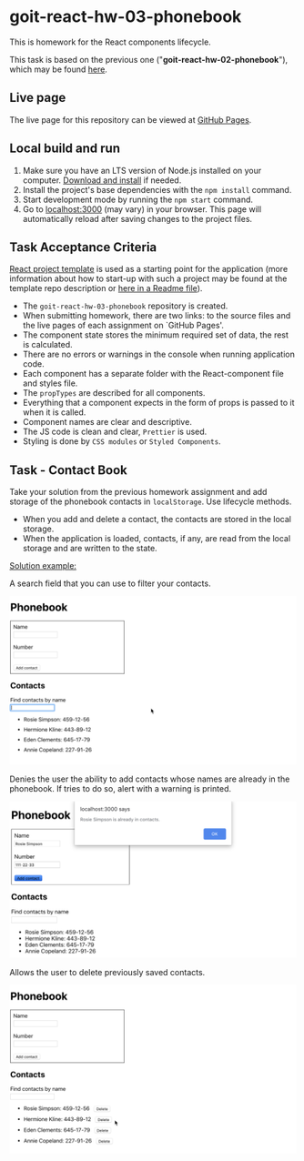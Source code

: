 #  goit-react-hw-03-phonebook

This is homework for the React components lifecycle.

This task is based on the previous one ("**goit-react-hw-02-phonebook**"), which may be found [here](https://github.com/oleksandr-romashko/goit-react-hw-02-phonebook).

## Live page

The live page for this repository can be viewed at [GitHub Pages](https://oleksandr-romashko.github.io/goit-react-hw-03-phonebook/).

## Local build and run

  1. Make sure you have an LTS version of Node.js installed on your computer. [Download and install](https://nodejs.org/en/) if needed.
  1. Install the project's base dependencies with the `npm install` command.
  1. Start development mode by running the `npm start` command.
  2. Go to [localhost:3000](http://localhost:3000/) (may vary) in your browser. This page will automatically reload after saving changes to the project files.

## Task Acceptance Criteria

[React project template](https://github.com/goitacademy/react-homework-template/blob/main/README.en.md) is used as a starting point for the application (more information about how to start-up with such a project may be found at the template repo description or [here in a Readme file](./README.en.md)).

  * The `goit-react-hw-03-phonebook` repository is created.
  * When submitting homework, there are two links: to the source files and the live pages of each assignment on `GitHub Pages'.
  * The component state stores the minimum required set of data, the rest is calculated.
  * There are no errors or warnings in the console when running application code.
  * Each component has a separate folder with the React-component file and styles file.
  * The `propTypes` are described for all components.
  * Everything that a component expects in the form of props is passed to it when it is called.
  * Component names are clear and descriptive.
  * The JS code is clean and clear, `Prettier` is used.
  * Styling is done by `CSS modules` or `Styled Components`.

## Task - Contact Book

Take your solution from the previous homework assignment and add storage of the phonebook contacts in `localStorage`. Use lifecycle methods.

  * When you add and delete a contact, the contacts are stored in the local storage.
  * When the application is loaded, contacts, if any, are read from the local storage and are written to the state.


<u>Solution example:</u>

A search field that you can use to filter your contacts.

<p align="center">
  <img max-width="960" src="./assets/tasks/step-3.gif" alt="step-1 interface example component preview">
</p>

Denies the user the ability to add contacts whose names are already in the phonebook. If tries to do so, alert with a warning is printed.

<p align="center">
  <img max-width="960" src="./assets/tasks/step-5.png" alt="step-1 interface example component preview">
</p>

Allows the user to delete previously saved contacts.

<p align="center">
  <img max-width="960" src="./assets/tasks/step-6.gif" alt="step-1 interface example component preview">
</p>